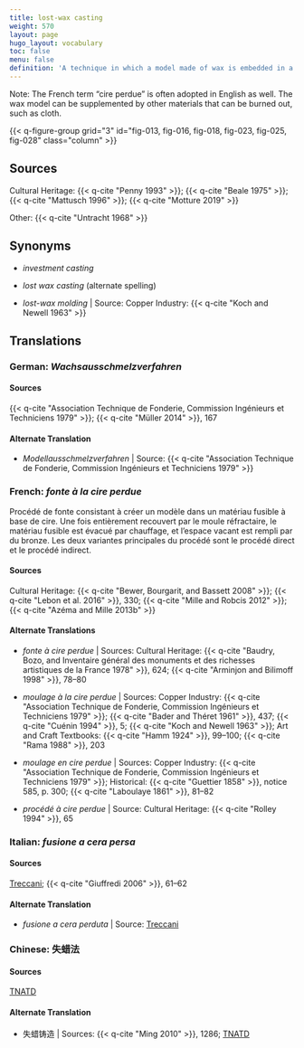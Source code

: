 ```yaml
---
title: lost-wax casting
weight: 570
layout: page
hugo_layout: vocabulary
toc: false
menu: false
definition: 'A technique in which a model made of wax is embedded in a {{< q-def "refractory mold" >}} that is heated, thereby melting out the wax and creating a void to be filled with molten metal. Two primary variations of the technique are referred to as “direct” or “indirect” lost-wax casting, depending on whether the original model is the one sacrificed in the process. See [GI§2](#GI§2).'
---
```


<div class="backmatter">
Note: The French term “cire perdue” is often adopted in English as well. The wax model can be supplemented by other materials that can be burned out, such as cloth.
</div>

{{< q-figure-group grid="3" id="fig-013, fig-016, fig-018, fig-023, fig-025, fig-028" class="column" >}}

## Sources

Cultural Heritage: {{< q-cite "Penny 1993" >}}; {{< q-cite "Beale 1975" >}}; {{< q-cite "Mattusch 1996" >}}; {{< q-cite "Motture 2019" >}}

Other: {{< q-cite "Untracht 1968" >}}

## Synonyms

- *investment casting*

- *lost wax casting* (alternate spelling)

- *lost-wax molding* | Source: Copper Industry: {{< q-cite "Koch and Newell 1963" >}}

## Translations

<div class="accordion">

### **German**: *Wachsausschmelzverfahren*

#### Sources

{{< q-cite "Association Technique de Fonderie, Commission Ingénieurs et Techniciens 1979" >}}; {{< q-cite "Müller 2014" >}}, 167

#### Alternate Translation

- *Modellausschmelzverfahren* | Source: {{< q-cite "Association Technique de Fonderie, Commission Ingénieurs et Techniciens 1979" >}}

### **French**: *fonte à la cire perdue*

Procédé de fonte consistant à créer un modèle dans un matériau fusible à base de cire. Une fois entièrement recouvert par le moule réfractaire, le matériau fusible est évacué par chauffage, et l’espace vacant est rempli par du bronze. Les deux variantes principales du procédé sont le procédé direct et le procédé indirect.

#### Sources

Cultural Heritage: {{< q-cite "Bewer, Bourgarit, and Bassett 2008" >}}; {{< q-cite "Lebon et al. 2016" >}}, 330; {{< q-cite "Mille and Robcis 2012" >}}; {{< q-cite "Azéma and Mille 2013b" >}}

#### Alternate Translations

- *fonte à cire perdue* | Sources: Cultural Heritage: {{< q-cite "Baudry, Bozo, and Inventaire général des monuments et des richesses artistiques de la France 1978" >}}, 624; {{< q-cite "Arminjon and Bilimoff 1998" >}}, 78–80

- *moulage à la cire perdue* | Sources: Copper Industry: {{< q-cite "Association Technique de Fonderie, Commission Ingénieurs et Techniciens 1979" >}}; {{< q-cite "Bader and Théret 1961" >}}, 437; {{< q-cite "Cuénin 1994" >}}, 5; {{< q-cite "Koch and Newell 1963" >}}; Art and Craft Textbooks: {{< q-cite "Hamm 1924" >}}, 99–100; {{< q-cite "Rama 1988" >}}, 203

- *moulage en cire perdue* | Sources: Copper Industry: {{< q-cite "Association Technique de Fonderie, Commission Ingénieurs et Techniciens 1979" >}}; Historical: {{< q-cite "Guettier 1858" >}}, notice 585, p. 300; {{< q-cite "Laboulaye 1861" >}}, 81–82

- *procédé à cire perdue* | Source: Cultural Heritage: {{< q-cite "Rolley 1994" >}}, 65

### **Italian**: *fusione a cera persa*

#### Sources

[Treccani](http://www.treccani.it/vocabolario/cera1/); {{< q-cite "Giuffredi 2006" >}}, 61–62

#### Alternate Translation

- *fusione a cera perduta* | Source: [Treccani](http://www.treccani.it/vocabolario/cera1/)

### **Chinese**: 失蜡法

#### Sources

[TNATD](https://terms.naer.edu.tw/detail/3610078/?index=4)

#### Alternate Translation

- 失蜡铸造 | Sources: {{< q-cite "Ming 2010" >}}, 1286; [TNATD](https://terms.naer.edu.tw/detail/3610078/?index=4)
